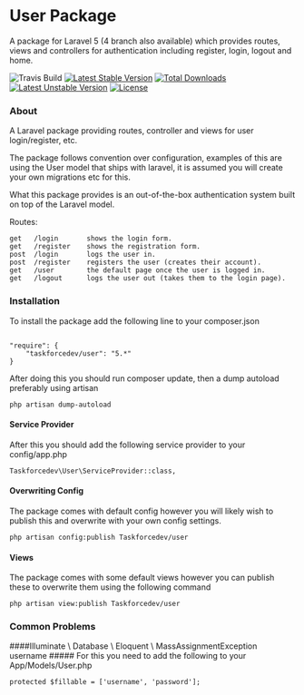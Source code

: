 User Package
====
A package for Laravel 5 (4 branch also available) which provides routes, views and controllers for authentication including register, login, logout and home.

![Travis Build](https://travis-ci.org/taskforcedev/user.svg?branch=master) [![Latest Stable Version](https://poser.pugx.org/taskforcedev/user/v/stable.svg)](https://packagist.org/packages/taskforcedev/user) [![Total Downloads](https://poser.pugx.org/taskforcedev/user/downloads.svg)](https://packagist.org/packages/taskforcedev/user) [![Latest Unstable Version](https://poser.pugx.org/taskforcedev/user/v/unstable.svg)](https://packagist.org/packages/taskforcedev/user) [![License](https://poser.pugx.org/taskforcedev/user/license.svg)](https://packagist.org/packages/taskforcedev/user)

### About ###

A Laravel package providing routes, controller and views for user login/register, etc.

The package follows convention over configuration, examples of this are using the User model that ships with laravel, it is assumed you will create your own migrations etc for this.

What this package provides is an out-of-the-box authentication system built on top of the Laravel model.

Routes:

    get   /login       shows the login form.
    get   /register    shows the registration form.
    post  /login       logs the user in.
    post  /register    registers the user (creates their account).
    get   /user        the default page once the user is logged in.
    get   /logout      logs the user out (takes them to the login page).

### Installation ###

To install the package add the following line to your composer.json

<code>
"require": {
    "taskforcedev/user": "5.*"
}
</code>

After doing this you should run composer update, then a dump autoload preferably using artisan

<code>php artisan dump-autoload</code>


#### Service Provider ####

After this you should add the following service provider to your config/app.php

<code>Taskforcedev\User\ServiceProvider::class,</code>

#### Overwriting Config ####
The package comes with default config however you will likely wish to publish this and overwrite with your own config settings.

<code>php artisan config:publish Taskforcedev/user</code>


#### Views ####
The package comes with some default views however you can publish these to overwrite them using the following command

<code>php artisan view:publish Taskforcedev/user</code>

### Common Problems ###

####Illuminate \ Database \ Eloquent \ MassAssignmentException  username #####
For this you need to add the following to your App/Models/User.php

<code>protected $fillable = ['username', 'password'];</code>
